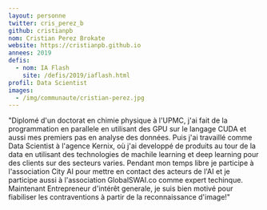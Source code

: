 ```yaml
---
layout: personne
twitter: cris_perez_b
github: cristianpb
nom: Cristian Perez Brokate
website: https://cristianpb.github.io
annees: 2019
defis:
  - nom: IA Flash
    site: /defis/2019/iaflash.html
profil: Data Scientist
images:
  - /img/communaute/cristian-perez.jpg
---
```


"Diplomé d'un doctorat en chimie physique à l'UPMC, j'ai fait de la
programmation en parallele en utilisant des GPU sur le langage CUDA et aussi
mes premiers pas en analyse des données.  Puis j'ai travaillé comme Data
Scientist à l'agence Kernix, où j'ai developpé de produits au tour de la data
en utilisant des technologies de machile learning et deep learning pour des
clients sur des secteurs varies.  Pendant mon temps libre je participe à
l'association City AI pour mettre en contact des acteurs de l'AI et je
participe aussi à l'association GlobalSWAI.co comme expert techinque.
Maintenant Entrepreneur d'intérêt generale, je suis bien motivé pour fiabiliser
les contraventions à partir de la reconnaissance d'image!"
